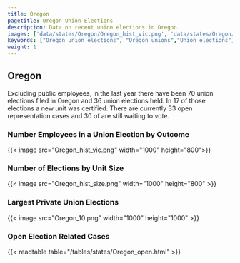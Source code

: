 ```yaml
---
title: Oregon
pagetitle: Oregon Union Elections
description: Data on recent union elections in Oregon.
images: ['data/states/Oregon/Oregon_hist_vic.png', 'data/states/Oregon/Oregon_hist_size.png', 'data/states/Oregon/Oregon_10.png']
keywords: ["Oregon union elections", "Oregon unions","Union elections"]
weight: 1
---
```

##  Oregon

Excluding public employees, in the last year there have been 70 union elections filed in Oregon and 36 union elections held. In 17 of those elections a new unit was certified. There are currently 33 open representation cases and 30 of are still waiting to vote.

### Number Employees in a Union Election by Outcome
{{< image src="Oregon_hist_vic.png" width="1000" height="800">}}

### Number of Elections by Unit Size
{{< image src="Oregon_hist_size.png" width="1000" height="800" >}}

### Largest Private Union Elections
{{< image src="Oregon_10.png" width="1000" height="1000"  >}}

### Open Election Related Cases
{{< readtable table="/tables/states/Oregon_open.html" >}}

